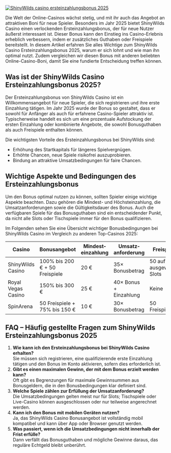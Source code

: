 [![ShinyWilds casino ersteinzahlungsbonus 2025](https://123-caf.pages.dev/gitsignup.png)](https://vrmoo.ru/Bt82HjjY)

<p>Die Welt der Online-Casinos wächst stetig, und mit ihr auch das Angebot an attraktiven Boni für neue Spieler. Besonders im Jahr 2025 bietet ShinyWilds Casino einen verlockenden Ersteinzahlungsbonus, der für neue Nutzer äußerst interessant ist. Dieser Bonus kann den Einstieg ins Casino-Erlebnis erheblich verbessern, indem er zusätzliches Guthaben oder Freispiele bereitstellt. In diesem Artikel erfahren Sie alles Wichtige zum ShinyWilds Casino Ersteinzahlungsbonus 2025, warum er sich lohnt und wie man ihn optimal nutzt. Zudem vergleichen wir diesen Bonus mit anderen beliebten Online-Casino-Boni, damit Sie eine fundierte Entscheidung treffen können.</p>  <h2>Was ist der ShinyWilds Casino Ersteinzahlungsbonus 2025?</h2> <p>Der Ersteinzahlungsbonus von ShinyWilds Casino ist ein Willkommensangebot für neue Spieler, die sich registrieren und ihre erste Einzahlung tätigen. Im Jahr 2025 wurde der Bonus so gestaltet, dass er sowohl für Anfänger als auch für erfahrene Casino-Spieler attraktiv ist. Typischerweise handelt es sich um eine prozentuale Aufstockung der ersten Einzahlung oder kombinierte Angebote, die sowohl Bonusguthaben als auch Freispiele enthalten können.</p> <p>Die wichtigsten Vorteile des Ersteinzahlungsbonus bei ShinyWilds sind:</p> <ul> <li>Erhöhung des Startkapitals für längeres Spielvergnügen.</li> <li>Erhöhte Chancen, neue Spiele risikofrei auszuprobieren.</li> <li>Bindung an attraktive Umsatzbedingungen für faire Chancen.</li> </ul>  <h2>Wichtige Aspekte und Bedingungen des Ersteinzahlungsbonus</h2> <p>Um den Bonus optimal nutzen zu können, sollten Spieler einige wichtige Aspekte beachten. Dazu gehören die Mindest- und Höchsteinzahlung, die Umsatzanforderungen sowie die Gültigkeitsdauer des Bonus. Auch die verfügbaren Spiele für das Bonusguthaben sind ein entscheidender Punkt, da nicht alle Slots oder Tischspiele immer für den Bonus qualifizieren.</p> <p>Im Folgenden sehen Sie eine Übersicht wichtiger Bonusbedingungen bei ShinyWilds Casino im Vergleich zu anderen Top-Casinos 2025:</p>  <table>   <thead>     <tr>       <th>Casino</th>       <th>Bonusangebot</th>       <th>Mindest­einzahlung</th>       <th>Umsatz­anforderung</th>       <th>Freispiele</th>       <th>Gültigkeit</th>     </tr>   </thead>   <tbody>     <tr>       <td>ShinyWilds Casino</td>       <td>100% bis 200 € + 50 Freispiele</td>       <td>20 €</td>       <td>35× Bonusbetrag</td>       <td>50 auf ausgewählte Slots</td>       <td>7 Tage</td>     </tr>     <tr>       <td>Royal Vegas Casino</td>       <td>150% bis 300 €</td>       <td>25 €</td>       <td>40× Bonus + Einzahlung</td>       <td>Keine</td>       <td>10 Tage</td>     </tr>     <tr>       <td>SpinArena</td>       <td>50 Freispiele + 75% bis 150 €</td>       <td>10 €</td>       <td>30× Bonusbetrag</td>       <td>50 Freispiele</td>       <td>5 Tage</td>     </tr>   </tbody> </table>  <h2>FAQ – Häufig gestellte Fragen zum ShinyWilds Ersteinzahlungsbonus 2025</h2> <ol>   <li><strong>Wie kann ich den Ersteinzahlungsbonus bei ShinyWilds Casino erhalten?</strong><br>Sie müssen sich registrieren, eine qualifizierende erste Einzahlung tätigen und den Bonus im Konto aktivieren, sofern dies erforderlich ist.</li>   <li><strong>Gibt es einen maximalen Gewinn, der mit dem Bonus erzielt werden kann?</strong><br>Oft gibt es Begrenzungen für maximale Gewinnsummen aus Bonusgeldern, die in den Bonusbedingungen klar definiert sind.</li>   <li><strong>Welche Spiele zählen zur Erfüllung der Umsatzanforderung?</strong><br>Die Umsatzbedingungen gelten meist nur für Slots; Tischspiele oder Live-Casino können ausgeschlossen oder nur teilweise angerechnet werden.</li>   <li><strong>Kann ich den Bonus mit mobilen Geräten nutzen?</strong><br>Ja, das ShinyWilds Casino Bonusangebot ist vollständig mobil kompatibel und kann über App oder Browser genutzt werden.</li>   <li><strong>Was passiert, wenn ich die Umsatzbedingungen nicht innerhalb der Frist erfülle?</strong><br>Dann verfällt das Bonusguthaben und mögliche Gewinne daraus, das reguläre Echtgeld bleibt unberührt.</li> </ol>